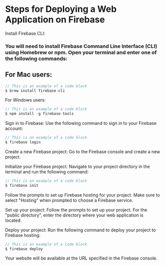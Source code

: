 # Steps for Deploying a Web Application on Firebase

Install Firebase CLI:

### You will need to install Firebase Command Line Interface (CLI) using Homebrew or npm. Open your terminal and enter one of the following commands:

## For Mac users:

```javascript
// This is an example of a code block
$ brew install firebase-cli
```
 For Windows users:

```javascript
// This is an example of a code block
$ npm install -g firebase-tools
```

Sign in to Firebase: Use the following command to sign in to your Firebase account:

```javascript
// This is an example of a code block
$ firebase login
```

Create a new Firebase project: Go to the Firebase console and create a new project.

 Initialize your Firebase project: Navigate to your project directory in the terminal and run the following command:

```javascript
// This is an example of a code block
$ firebase init
```

 Follow the prompts to set up Firebase hosting for your project. Make sure to select "Hosting" when prompted to choose a Firebase service.

 Set up your project: Follow the prompts to set up your project. For the "public directory", enter the directory where your web application is located.

 Deploy your project: Run the following command to deploy your project to Firebase hosting:

```javascript
// This is an example of a code block
$ firebase deploy
```
 Your website will be available at the URL specified in the Firebase console.
